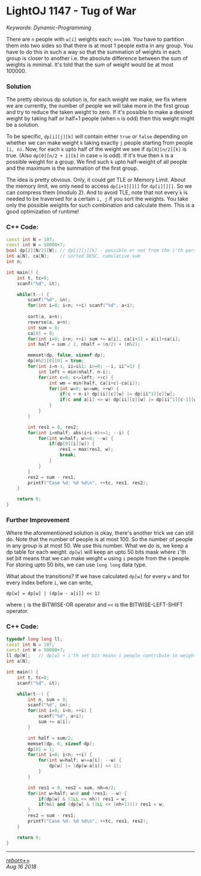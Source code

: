 # LightOJ 1147 - Tug of War

_Keywords: Dynamic-Programming_

There are `n` people with `w[i]` weights each; `n<=100`. You have to partition them into two sides so that there is at most 1 people extra in any group. You have to do this in such a way so that the summation of weights in each group is closer to another i.e. the absolute difference between the sum of weights is minimal. It's told that the sum of weight would be at most 100000. 

### Solution

The pretty obvious dp solution is, for each weight we make, we fix where we are currently, the number of people we will take more in the first group and try to reduce the taken weight to zero. If it's possible to make a desired weight by taking half or half+1 people (when `n` is odd) then this weight might be a solution.

To be specific, `dp[i][j][k]` will contain either `true` or `false` depending on whether we can make weight `k` taking exactly `j` people starting from people `[i, n)`. Now, for each `k` upto half of the weight we see if `dp[0][n/2][k]` is true. (Also `dp[0][n/2 + 1][k]` in case `n` is odd). If it's true then `k` is a possible weight for a group. We find such `k` upto half-weight of all people and the maximum is the summation of the first group.

The idea is pretty obvious. Only, it could get TLE or Memory Limit. About the memory limit, we only need to access `dp[i+1][][]` for `dp[i][][]`. So we can compress them (modulo 2). And to avoid TLE, note that not every `k` is needed to be traversed for a certain `i, j` if you sort the weights. You take only the possible weights for such combination and calculate them. This is a good optimization of runtime!

### C++ Code:

```cpp
const int N = 107;
const int W = 50000+7;
bool dp[2][N/2][W];	// dp[i][j][k] - possible or not from the i'th person taking j persons totalling w weight
int a[N], ca[N];	// sorted DESC, cumulative sum
int n;

int main() {
	int t, tc=0;
	scanf("%d", &t);

	while(t--) {
		scanf("%d", &n);
		for(int i=0; i<n; ++i) scanf("%d", a+i);
		
		sort(a, a+n);
		reverse(a, a+n);
		int sum = 0;
		ca[0] = 0;
		for(int i=0; i<n; ++i) sum += a[i], ca[i+1] = a[i]+ca[i];
		int half = sum / 2, nhalf = (n/2) + (n%2);

		memset(dp, false, sizeof dp);
		dp[n%2][0][0] = true;
		for(int i=n-1, ii=i&1; i>=0; --i, ii^=1) {
			int left = min(nhalf, n-i);
			for(int c=0; c<=left; ++c) {
				int wm = min(half, ca[i+c]-ca[i]);
				for(int w=0; w<=wm; ++w) {
					if(c < n-i) dp[ii][c][w] |= dp[ii^1][c][w];
					if(c and a[i] <= w) dp[ii][c][w] |= dp[ii^1][c-1][w-a[i]];
				}
			}
		}

		int res1 = 0, res2;
		for(int i=nhalf; abs(i+i-n)<=1; --i) {
			for(int w=half; w>=0; --w) {
				if(dp[0][i][w]) {
					res1 = max(res1, w);
					break;
				}
			}
		}
		res2 = sum - res1;
		printf("Case %d: %d %d\n", ++tc, res1, res2);
	}

	return 0;
}
```

### Further Improvement

Where the aforementioned solution is okay, there's another trick we can still do. Note that the number of people is at most 100. 
So the number of people in any group is at most 50. We use this number. What we do is, we keep a dp table for each weight. 
`dp[w]` will keep an upto 50 bits mask where `i`'th set bit means that we can make weight `w` using `i` people from the `n` people. 
For storing upto 50 bits, we can use `long long` data type.

What about the transitions? If we have calculated `dp[w]` for every `w` and for every index before `i`, we can write,
```
dp[w] = dp[w] | (dp[w - a[i]] << 1)
```
where `|` is the BITWISE-OR operator and `<<` is the BITWISE-LEFT-SHIFT operator.

### C++ Code:

```cpp
typedef long long ll;
const int N = 107;
const int W = 50000+7;
ll dp[W];	// dp[w] = i'th set bit means i people contribute to weight w
int a[N];

int main() {
	int t, tc=0;
	scanf("%d", &t);

	while(t--) {
		int n, sum = 0;
		scanf("%d", &n);
		for(int i=0; i<n; ++i) {
			scanf("%d", a+i);
			sum += a[i];
		}

		int half = sum/2;
		memset(dp, 0, sizeof dp);
		dp[0] = 1;
		for(int i=0; i<n; ++i) {
			for(int w=half; w>=a[i]; --w) {
				dp[w] |= (dp[w-a[i]] << 1);
			}
		}

		int res1 = 0, res2 = sum, nh=n/2;
		for(int w=half; w>0 and !res1; --w) {
			if(dp[w] & (1LL << nh)) res1 = w;
			if(n&1 and (dp[w] & (1LL << (nh+1)))) res1 = w;
		}
		res2 = sum - res1;
		printf("Case %d: %d %d\n", ++tc, res1, res2);
	}

	return 0;
}
```

---

_[reborn++](https://lightoj.com/user/rebornplusplus)_ <br/>
_Aug 16 2018_
